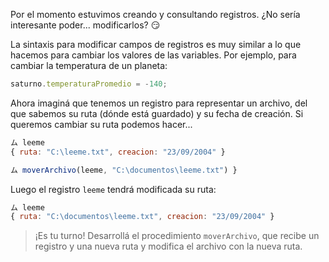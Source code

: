 Por el momento estuvimos creando y consultando registros. ¿No sería interesante poder... modificarlos? :smirk:

La sintaxis para modificar campos de registros es muy similar a lo que hacemos para cambiar los valores de las variables. Por ejemplo, para cambiar la temperatura de un planeta:

```javascript
saturno.temperaturaPromedio = -140;
```
Ahora imaginá que tenemos un registro para representar un archivo, del que sabemos su ruta (dónde está guardado) y su fecha de creación. Si queremos cambiar su ruta podemos hacer...

```javascript
ム leeme
{ ruta: "C:\leeme.txt", creacion: "23/09/2004" }

ム moverArchivo(leeme, "C:\documentos\leeme.txt") }
```

Luego el registro `leeme` tendrá modificada su ruta:

```javascript
ム leeme
{ ruta: "C:\documentos\leeme.txt", creacion: "23/09/2004" }
```

> ¡Es tu turno! Desarrollá el procedimiento `moverArchivo`, que recibe un registro y una nueva ruta y modifica el archivo con la nueva ruta.
